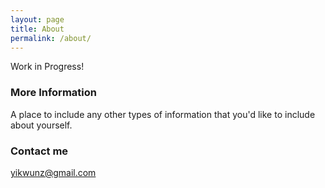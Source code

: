 ```yaml
---
layout: page
title: About
permalink: /about/
---
```


Work in Progress!

### More Information

A place to include any other types of information that you'd like to include about yourself.

### Contact me

[yikwunz@gmail.com](mailto:email@domain.com)
